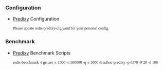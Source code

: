 ### Configuration

* [Predixy](https://github.com/joyieldInc/predixy "predixy") Configuration
    <pre><code><font face="黑体">Please update redis-predixy-cfg.yaml for your personal config.</font></code></pre>

### Benchmark

* [Predixy](https://github.com/joyieldInc/predixy "predixy") Benchmark Scripts
    <pre><code><font face="黑体">redis-benchmark -t get,set -c 1000 -n 500000 -q -r 3000 -h adhoc-predixy -p 6379 -P 20 -d 100</font></code></pre>
